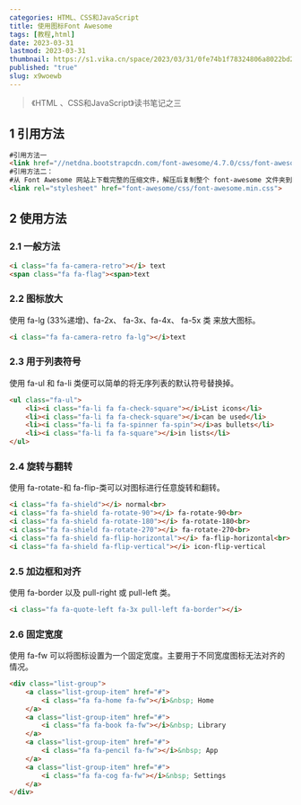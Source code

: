 ```yaml
---
categories: HTML、CSS和JavaScript
title: 使用图标Font Awesome
tags: [教程,html]
date: 2023-03-31
lastmod: 2023-03-31
thumbnail: https://s1.vika.cn/space/2023/03/31/0fe74b1f78324806a8022bd24a71a65d
published: "true"
slug: x9woewb
---
```


>《HTML 、CSS和JavaScript》读书笔记之三
  

## 1 引用方法  

```html
#引用方法一
<link href="//netdna.bootstrapcdn.com/font-awesome/4.7.0/css/font-awesome.min.css" rel="stylesheet">
#引用方法二：
#从 Font Awesome 网站上下载完整的压缩文件，解压后复制整个 font-awesome 文件夹到项目中的 static 目录。
<link rel="stylesheet" href="font-awesome/css/font-awesome.min.css">
```  

## 2 使用方法  

### 2.1 一般方法  

```html
<i class="fa fa-camera-retro"></i> text
<span class="fa fa-flag"><span>text
```  

### 2.2 图标放大 

使用 fa-lg (33%递增)、fa-2x、 fa-3x、fa-4x、 fa-5x 类 来放大图标。  

```html
<i class="fa fa-camera-retro fa-lg"></i>text
```  

### 2.3 用于列表符号  

使用 fa-ul 和 fa-li 类便可以简单的将无序列表的默认符号替换掉。  

```html
<ul class="fa-ul">  
	<li><i class="fa-li fa fa-check-square"></i>List icons</li>
	<li><i class="fa-li fa fa-check-square"></i>can be used</li>
	<li><i class="fa-li fa fa-spinner fa-spin"></i>as bullets</li>
	<li><i class="fa-li fa fa-square"></i>in lists</li>
</ul>
```  

### 2.4 旋转与翻转  

使用 fa-rotate-和 fa-flip-类可以对图标进行任意旋转和翻转。  

```html
<i class="fa fa-shield"></i> normal<br>
<i class="fa fa-shield fa-rotate-90"></i> fa-rotate-90<br>
<i class="fa fa-shield fa-rotate-180"></i> fa-rotate-180<br>
<i class="fa fa-shield fa-rotate-270"></i> fa-rotate-270<br>
<i class="fa fa-shield fa-flip-horizontal"></i> fa-flip-horizontal<br>
<i class="fa fa-shield fa-flip-vertical"></i> icon-flip-vertical
```  

### 2.5 加边框和对齐

使用 fa-border 以及 pull-right 或 pull-left 类。  

```html
<i class="fa fa-quote-left fa-3x pull-left fa-border"></i>
```  

### 2.6 固定宽度 

使用 fa-fw 可以将图标设置为一个固定宽度。主要用于不同宽度图标无法对齐的情况。  

```html
<div class="list-group">
	<a class="list-group-item" href="#">
		<i class="fa fa-home fa-fw"></i>&nbsp; Home
	</a>
	<a class="list-group-item" href="#">
		<i class="fa fa-book fa-fw"></i>&nbsp; Library
	</a>
	<a class="list-group-item" href="#">
		<i class="fa fa-pencil fa-fw"></i>&nbsp; App
	</a>  
	<a class="list-group-item" href="#">
		<i class="fa fa-cog fa-fw"></i>&nbsp; Settings
	</a>
</div>
```





